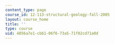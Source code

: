 ```yaml
---
content_type: page
course_id: 12-113-structural-geology-fall-2005
layout: course_home
title: ''
type: course
uid: 4856a7e1-cbb1-06f6-73a5-71f02cd71a0d
---
```

